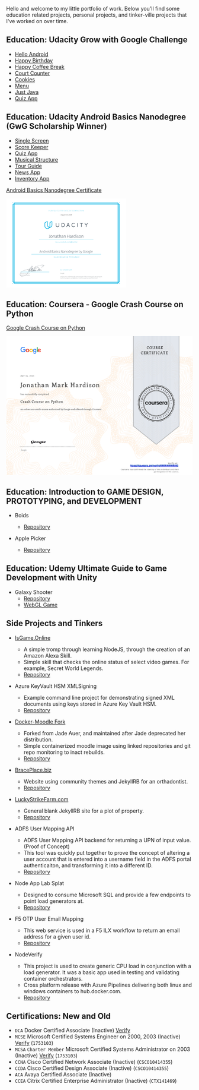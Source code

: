 Hello and welcome to my little portfolio of work. Below you'll find some education related projects, personal projects, and tinker-ville projects that I've worked on over time.

## Education: Udacity Grow with Google Challenge

* [Hello Android](https://github.com/jmhardison/udacity-andb-helloandroid)
* [Happy Birthday](https://github.com/jmhardison/udacity-andb-happybirthday)
* [Happy Coffee Break](https://github.com/jmhardison/udacity-andb-happycoffeebreak)
* [Court Counter](https://github.com/jmhardison/udacity-andb-courtcounter)
* [Cookies](https://github.com/jmhardison/udacity-andb-cookies)
* [Menu](https://github.com/jmhardison/udacity-andb-menu)
* [Just Java](https://github.com/jmhardison/udacity-andb-justjava)
* [Quiz App](https://github.com/jmhardison/udacity-andb-quizapp)

## Education: Udacity Android Basics Nanodegree (GwG Scholarship Winner)

* [Single Screen](https://github.com/jmhardison/andb_project_singlescreen)
* [Score Keeper](https://github.com/jmhardison/andb_project_scorekeeper)
* [Quiz App](https://github.com/jmhardison/andb_project_quizapp)
* [Musical Structure](https://github.com/jmhardison/andb_project_musicalstructure)
* [Tour Guide](https://github.com/jmhardison/andb_project_tourguide)
* [News App](https://github.com/jmhardison/andb_project_newsapp)
* [Inventory App](https://github.com/jmhardison/andb_project_inventoryapp)

[Android Basics Nanodegree Certificate](https://confirm.udacity.com/49XHYAUZ)

[![certificate](./images/andbcertificate.PNG)](https://confirm.udacity.com/49XHYAUZ)

## Education: Coursera - Google Crash Course on Python

[Google Crash Course on Python](https://coursera.org/verify/K4XWHVFWBLFQ)

[![certificate](./images/coursera-google-python-screen.png)](https://coursera.org/verify/K4XWHVFWBLFQ)

## Education: Introduction to GAME DESIGN, PROTOTYPING, and DEVELOPMENT

* Boids
  * [Repository](https://gitlab.com/jmhardison/igdpd-boids)

* Apple Picker
  * [Repository](https://gitlab.com/jmhardison/igdpd-applepicker)

## Education: Udemy Ultimate Guide to Game Development with Unity

* Galaxy Shooter
  * [Repository](https://gitlab.com/jmhardison/learning-galaxy-shooter)
  * [WebGL Game](https://www.jonathanhardison.com/learning-galaxy-shooter)

## Side Projects and Tinkers

* [IsGame.Online](https://isgame.online)
  
  * A simple tromp through learning NodeJS, through the creation of an Amazon Alexa Skill.
  * Simple skill that checks the online status of select video games. For example, Secret World Legends.
  * [Repository](https://github.com/jmhardison/isgame-online-lambda)

* Azure KeyVault HSM XMLSigning
  * Example command line project for demonstrating signed XML documents using keys stored in Azure Key Vault HSM.
  * [Repository](https://github.com/jmhardison/Example-AzureKeyVaultHSM-XMLSigning)

* [Docker-Moodle Fork](https://hub.docker.com/r/jhardison/moodle/)
  * Forked from Jade Auer, and maintained after Jade deprecated her distribution.
  * Simple containerized moodle image using linked repositories and git repo monitoring to inact rebuilds.
  * [Repository](https://github.com/jmhardison/docker-moodle)

* [BracePlace.biz](https://www.braceplace.biz)
  * Website using community themes and JekyllRB for an orthadontist.
  * [Repository](https://github.com/jmhardison/braceplace-biz)

* [LuckyStrikeFarm.com](https://www.luckystrikefarm.com)
  * General blank JekyllRB site for a plot of property.
  * [Repository](https://github.com/jmhardison/luckystrikefarm-com)

* ADFS User Mapping API
  * ADFS User Mapping API backend for returning a UPN of input value. (Proof of Concept)
  * This tool was quickly put together to prove the concept of altering a user account that is entered into a username field in the ADFS portal authenticaiton, and transforming it into a different ID.
  * [Repository](https://github.com/jmhardison/adfsusermappingapi)

* Node App Lab Splat
  * Designed to consume Microsoft SQL and provide a few endpoints to point load generators at.
  * [Repository](https://github.com/jmhardison/nodeapplabsplat)

* F5 OTP User Email Mapping
  * This web service is used in a F5 ILX workflow to return an email address for a given user id.
  * [Repository](https://github.com/jmhardison/f5otpuseremailmapping)
  
* NodeVerify
  * This project is used to create generic CPU load in conjunction with a load generator. It was a basic app used in testing and validating container orchestrators.
  * Cross platform release with Azure Pipelines delivering both linux and windows containers to hub.docker.com.
  * [Repository](https://github.com/jmhardison/nodeverify)


## Certifications: New and Old

* `DCA` Docker Certified Associate (Inactive) [Verify](https://credentials.docker.com/bo35ms0e)
* `MCSE` Microsoft Certified Systems Engineer on 2000, 2003 (Inactive) [Verify](https://docs.microsoft.com/en-us/users/jhardison/transcript/qde3c6n843e0zzv?source=docs) (`1753103`)
* `MCSA` `Charter Member` Microsoft Certified Systems Administrator on 2003 (Inactive) [Verify](https://docs.microsoft.com/en-us/users/jhardison/transcript/qde3c6n843e0zzv?source=docs) (`1753103`)
* `CCNA` Cisco Certified Network Associate (Inactive) (`CSCO10414355`)
* `CCDA` Cisco Certified Design Associate (Inactive) (`CSCO10414355`)
* `ACA` Avaya Certified Associate (Inactive) 
* `CCEA` Citrix Certified Enterprise Administrator (Inactive) (`CTX141469`)
